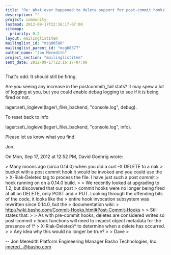 ```yaml
---
title: "Re: What ever happened to delete support for post-commit hooks?"
description: ""
project: community
lastmod: 2012-09-17T22:16:17-07:00
sitemap:
  priority: 0.2
layout: mailinglistitem
mailinglist_id: "msg08580"
mailinglist_parent_id: "msg08577"
author_name: "Jon Meredith"
project_section: "mailinglistitem"
sent_date: 2012-09-17T22:16:17-07:00
---
```



That's odd. It should still be firing.

Are you seeing any increase in the postcommit\\_fail stats? It may spew a
lot of logging at you, but you could enable debug logging to see if it is
being fired or not.

lager:set\\_loglevel(lager\\_file\\_backend, "console.log", debug).


To reset back to info

lager:set\\_loglevel(lager\\_file\\_backend, "console.log", info).


Please let us know what you find.

Jon.

On Mon, Sep 17, 2012 at 12:52 PM, David Goehrig  wrote:

&gt; Many moons ago (circa 0.14.0) when you did a curl -X DELETE to a riak
&gt; bucket with a post commit hook it would be invoked and you could use the
&gt; X-Riak-Deleted tag to process the file. I have just such a post commit
&gt; hook running on on a 0.14.0 build.
&gt;
&gt; We recently looked at upgrading to 1.2, but discovered that our post
&gt; commit hooks were no longer being fired at all on DELETE, only POST and
&gt; PUT. Looking through the offending bits of the code, it looks like the
&gt; entire hook invocation subsystem was rewritten since 0.14.0, but the
&gt; documentation wiki:
&gt; http://wiki.basho.com/Commit-Hooks.html#Post-Commit-Hooks
&gt;
&gt; Still states that:
&gt;
&gt; As with pre-commit hooks, deletes are considered writes so post-commit
&gt; hook functions will need to inspect object metadata for the presence of \\*
&gt; X-Riak-Deleted\\* to determine when a delete has occurred.
&gt;
&gt; Any idea why this would no longer be true?
&gt;
&gt; Dave
&gt;

-- 
Jon Meredith
Platform Engineering Manager
Basho Technologies, Inc.
jmered...@basho.com
